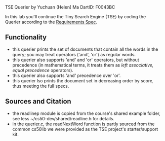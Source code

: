 TSE Querier by Yuchuan (Helen) Ma
DartID: F0043BC

In this lab you'll continue the Tiny Search Engine (TSE) by coding the Querier according to the [Requirements Spec](REQUIREMENTS.md).

## Functionality
 * this querier prints the set of documents that contain all the words in the query; you may treat operators ('and', 'or') as regular words.
 * this querier also supports 'and' and 'or' operators, but without precedence (in mathematical terms, it treats them as *left associative, equal precedence* operators).
 * this querier also supports 'and' precedence over 'or'.
 * this querier lso prints the document set in decreasing order by score, thus meeting the full specs.

## Sources and Citation
* the readlinep module is copied from the course's shared example folder, see less ~/cs50-dev/shared/readline.h for details.
* in the querier.c, the readNextWord function is partly sourced from the common cs50lib we were provided as the TSE project's starter/support kit.
